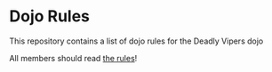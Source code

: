 Dojo Rules
==========

This repository contains a list of dojo rules for the Deadly Vipers dojo

All members should read [the rules](https://github.com/deadlyvipers)!

